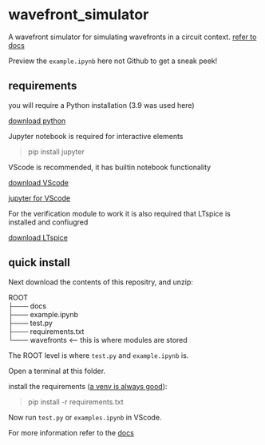 # wavefront_simulator
A wavefront simulator for simulating wavefronts in a circuit context.
[refer to docs](https://wavefront-simulator.readthedocs.io/en/latest/)

Preview the `example.ipynb` here not Github to get a sneak peek!

## requirements

you will require a Python installation (3.9 was used here)

[download python](https://www.python.org/downloads/)

Jupyter notebook is required for interactive elements

> pip install jupyter

VScode is recommended, it has builtin notebook functionality

[download VScode](https://code.visualstudio.com/download)

[jupyter for VScode](https://code.visualstudio.com/docs/datascience/jupyter-notebooks)

For the verification module to work it is also required that LTspice is installed and confiugred

[download LTspice](https://www.analog.com/en/design-center/design-tools-and-calculators/ltspice-simulator.html)



## quick install

Next download the contents of this repositry, and unzip:

ROOT<br />
├─── docs<br />
├─── example.ipynb<br />
├─── test.py<br />
├─── requirements.txt<br />
└─── wavefronts  <-- this is where modules are stored <br />

The ROOT level is where `test.py` and `example.ipynb` is.

Open a terminal at this folder.

install the requirements ([a venv is always good](https://realpython.com/python-virtual-environments-a-primer/)):

> pip install -r requirements.txt

Now run `test.py` or `examples.ipynb` in VScode.

For more information refer to the [docs](https://wavefront-simulator.readthedocs.io/en/latest/)

